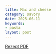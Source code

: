 ```yaml
---
title: Mac and cheese
category: savory
date: 2025-06-11
keywords:
- pasta
layout: post
---
```


[Rezept PDF]({{site.baseurl}}/assets/pdf/mac_n_cheese.pdf)

